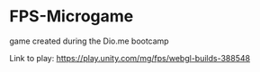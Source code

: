 # FPS-Microgame
game created during the Dio.me bootcamp

Link to play:
https://play.unity.com/mg/fps/webgl-builds-388548
